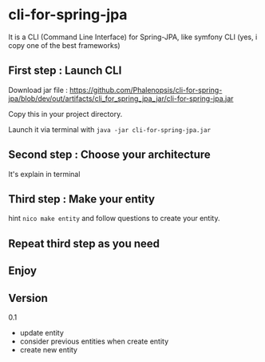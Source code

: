 # cli-for-spring-jpa
It is a CLI (Command Line Interface) for Spring-JPA, like symfony CLI (yes, i copy one of the best frameworks)

## First step : Launch CLI
Download jar file : https://github.com/Phalenopsis/cli-for-spring-jpa/blob/dev/out/artifacts/cli_for_spring_jpa_jar/cli-for-spring-jpa.jar

Copy this in your project directory.

Launch it via terminal with ```java -jar cli-for-spring-jpa.jar``` 

## Second step : Choose your architecture
It's explain in terminal

## Third step : Make your entity
hint ```nico make entity``` and follow questions to create your entity.

## Repeat third step as you need

## Enjoy

## Version
0.1
- update entity
- consider previous entities when create entity
- create new entity



